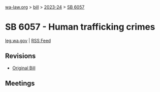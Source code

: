 [wa-law.org](/) > [bill](/bill/) > [2023-24](/bill/2023-24/) > [SB 6057](/bill/2023-24/sb/6057/)

# SB 6057 - Human trafficking crimes
[leg.wa.gov](https://app.leg.wa.gov/billsummary?BillNumber=6057&Year=2023&Initiative=false) | [RSS Feed](./rss.xml)

## Revisions
* [Original Bill](1/)

## Meetings